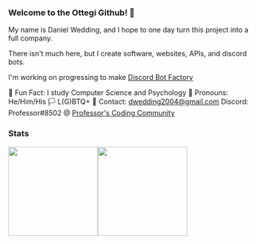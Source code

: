 ### Welcome to the Ottegi Github! 👋

My name is Daniel Wedding, and I hope to one day turn this project into a full company.

There isn't much here, but I create software, websites, APIs, and discord bots.

I'm working on progressing to make [Discord Bot Factory](https://discord-bot-factory.vercel.app)

🎉 Fun Fact: I study Computer Science and Psychology
🧑 Pronouns: He/Him/His
🏳 L(G)BTQ+
📧 Contact: dwedding2004@gmail.com
Discord: Professor#8502 @ [Professor's Coding Community](https://discord.gg/k88mEuPU3g)

### Stats
<div style="display: flex; flex-direction: row;" align="center">
  <img height="180em" src="https://github-readme-stats.vercel.app/api?username=Ottegi&count_private=true&show_icons=true&theme=dark" />
  <img height="180em" src="https://github-readme-stats.vercel.app/api/top-langs/?username=Ottegi&theme=dark&layout=compact&langs_count=6" />
</div>